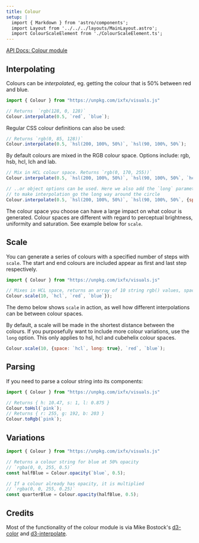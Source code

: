 ```yaml
---
title: Colour
setup: |
  import { Markdown } from 'astro/components';
  import Layout from '../../../layouts/MainLayout.astro';
  import ColourScaleElement from './ColourScaleElement.ts';
---
```


[API Docs: Colour module](https://clinth.github.io/ixfx/modules/Visual.Colour.html)

<script type="module" src={Astro.resolve('./ColourScaleElement.ts')}></script>
<script type="module" src={Astro.resolve('../../../loader.ts')}></script>


## Interpolating

Colours can be _interpolated_, eg. getting the colour that is 50% between red and blue.

```js
import { Colour } from "https://unpkg.com/ixfx/visuals.js"

// Returns  `rgb(128, 0, 128)`
Colour.interpolate(0.5, `red`, `blue`);
```

Regular CSS colour definitions can also be used:

```js
// Returns `rgb(0, 85, 128))`
Colour.interpolate(0.5, `hsl(200, 100%, 50%)`, `hsl(90, 100%, 50%`);
```

By default colours are mixed in the RGB colour space. Options include: rgb, hsb, hcl, lch and lab.

```js
// Mix in HCL colour space. Returns `rgb(0, 170, 255))`
Colour.interpolate(0.5, `hsl(200, 100%, 50%)`, `hsl(90, 100%, 50%`, `hcl`);

// ..or object options can be used. Here we also add the `long` parameter
// to make interpolation go the long way around the circle
Colour.interpolate(0.5, `hsl(200, 100%, 50%)`, `hsl(90, 100%, 50%`, {space: `hcl`, long: true} );
```

The colour space you choose can have a large impact on what colour is generated. Colour spaces are different with regard to perceptual brightness, uniformity and saturation. See example below for `scale`.

## Scale

You can generate a series of colours with a specified number of steps with `scale`. The start and end colours are included appear as first and last step respectively.

```js
import { Colour } from "https://unpkg.com/ixfx/visuals.js"

// Mixes in HCL space, returns an array of 10 string rgb() values, spaced between red and blue.
Colour.scale(10, `hcl`, `red`, `blue`});
```

The demo below shows `scale` in action, as well how different interpolations can be between colour spaces.

<div id="colourScale"></div>
<script type="module">
importEl(
  `colourScale`, 
  `colourscale-element`, {});
</script>

By default, a scale will be made in the shortest distance between the colours. If you purposefully want to include more colour variations, use the `long` option. This only applies to hsl, hcl and cubehelix colour spaces.

```js
Colour.scale(10, {space: `hcl`, long: true}, `red`, `blue`);
```

## Parsing

If you need to parse a colour string into its components:

```js
import { Colour } from "https://unpkg.com/ixfx/visuals.js"

// Returns { h: 10.47, s: 1, l: 0.875 }
Colour.toHsl(`pink`);
// Returns { r: 255, g: 192, b: 203 }
Colour.toRgb(`pink`);
```

## Variations

```js
import { Colour } from "https://unpkg.com/ixfx/visuals.js"

// Returns a colour string for blue at 50% opacity
// `rgba(0, 0, 255, 0.5)`
const halfBlue = Colour.opacity(`blue`, 0.5);

// If a colour already has opacity, it is multiplied
// `rgba(0, 0, 255, 0.25)`
const quarterBlue = Colour.opacity(halfBlue, 0.5);
```

## Credits

Most of the functionality of the colour module is via Mike Bostock's [d3-color](https://github.com/d3/d3-color) and [d3-interpolate](https://github.com/d3/d3-interpolate). 